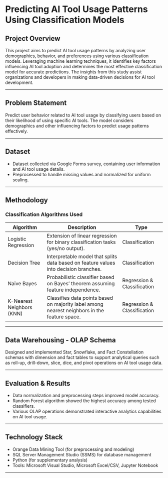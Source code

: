 # Predicting AI Tool Usage Patterns Using Classification Models

## Project Overview
This project aims to predict AI tool usage patterns by analyzing user demographics, behavior, and preferences using various classification models. Leveraging machine learning techniques, it identifies key factors influencing AI tool adoption and determines the most effective classification model for accurate predictions. The insights from this study assist organizations and developers in making data-driven decisions for AI tool development.

---

## Problem Statement
Predict user behavior related to AI tool usage by classifying users based on their likelihood of using specific AI tools. The model considers demographics and other influencing factors to predict usage patterns effectively.

---

## Dataset
- Dataset collected via Google Forms survey, containing user information and AI tool usage details.
- Preprocessed to handle missing values and normalized for uniform scaling.

---

## Methodology

### Classification Algorithms Used
| Algorithm           | Description                                                                                           | Type                     |
|---------------------|---------------------------------------------------------------------------------------------------|--------------------------|
| Logistic Regression | Extension of linear regression for binary classification tasks (yes/no output).                    | Classification           |
| Decision Tree       | Interpretable model that splits data based on feature values into decision branches.               | Classification           |
| Naïve Bayes         | Probabilistic classifier based on Bayes’ theorem assuming feature independence.                    | Regression & Classification |
| K-Nearest Neighbors (KNN) | Classifies data points based on majority label among nearest neighbors in the feature space. | Regression & Classification |


---

## Data Warehousing - OLAP Schema
Designed and implemented Star, Snowflake, and Fact Constellation schemas with dimension and fact tables to support analytical queries such as roll-up, drill-down, slice, dice, and pivot operations on AI tool usage data.

---

## Evaluation & Results
- Data normalization and preprocessing steps improved model accuracy.
- Random Forest algorithm showed the highest accuracy among tested classifiers.
- Various OLAP operations demonstrated interactive analytics capabilities on AI tool usage.

---

## Technology Stack
- Orange Data Mining Tool (for preprocessing and modeling)
- SQL Server Management Studio (SSMS) for database management
- Python (for supplementary analysis)
- Tools: Microsoft Visual Studio, Microsoft Excel/CSV, Jupyter Notebook

---

